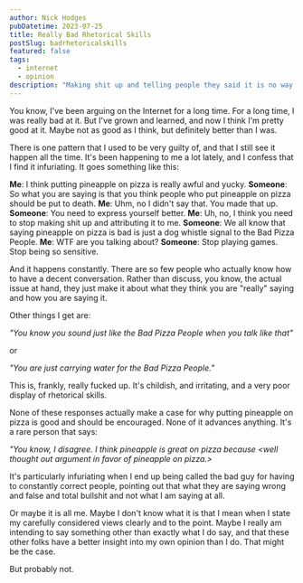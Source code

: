 ```yaml
---
author: Nick Hodges
pubDatetime: 2023-07-25
title: Really Bad Rhetorical Skills
postSlug: badrhetoricalskills
featured: false
tags:
  - internet
  - opinion
description: "Making shit up and telling people they said it is no way to argue."
---
```


You know, I've been arguing on the Internet for a long time. For a long time, I was really bad at it. But I've grown and learned, and now I think I'm pretty good at it. Maybe not as good as I think, but definitely better than I was.

There is one pattern that I used to be very guilty of, and that I still see it happen all the time. It's been happening to me a lot lately, and I confess that I find it infuriating. It goes something like this:

**Me**: I think putting pineapple on pizza is really awful and yucky.
**Someone**: So what you are saying is that you think people who put pineapple on pizza should be put to death.
**Me**: Uhm, no I didn't say that. You made that up.
**Someone**: You need to express yourself better.
**Me**: Uh, no, I think you need to stop making shit up and attributing it to me.
**Someone**: We all know that saying pineapple on pizza is bad is just a dog whistle signal to the Bad Pizza People.
**Me**: WTF are you talking about?
**Someone**: Stop playing games. Stop being so sensitive.

And it happens constantly. There are so few people who actually know how to have a decent conversation. Rather than discuss, you know, the actual issue at hand, they just make it about what they think you are "really" saying and how you are saying it.

Other things I get are:

_"You know you sound just like the Bad Pizza People when you talk like that"_

or

_"You are just carrying water for the Bad Pizza People."_

This is, frankly, really fucked up. It's childish, and irritating, and a very poor display of rhetorical skills.

None of these responses actually make a case for why putting pineapple on pizza is good and should be encouraged. None of it advances anything. It's a rare person that says:

_"You know, I disagree. I think pineapple is great on pizza because &lt;well thought out argument in favor of pineapple on pizza.&gt;_

It's particularly infuriating when I end up being called the bad guy for having to constantly correct people, pointing out that what they are saying wrong and false and total bullshit and not what I am saying at all.

Or maybe it is all me. Maybe I don't know what it is that I mean when I state my carefully considered views clearly and to the point. Maybe I really am intending to say something other than exactly what I do say, and that these other folks have a better insight into my own opinion than I do. That might be the case.

But probably not.
